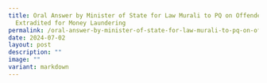 ```yaml
---
title: Oral Answer by Minister of State for Law Murali to PQ on Offenders
  Extradited for Money Laundering
permalink: /oral-answer-by-minister-of-state-for-law-murali-to-pq-on-offenders-extradited-for-money-laundering/
date: 2024-07-02
layout: post
description: ""
image: ""
variant: markdown
---
```

